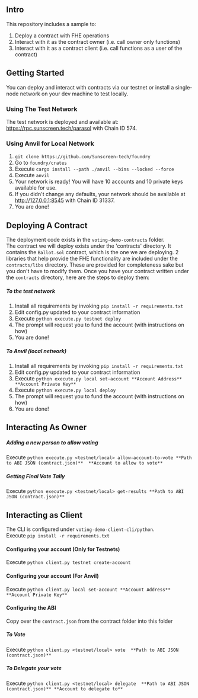 ## Intro

This repository includes a sample to:
1. Deploy a contract with FHE operations
2. Interact with it as the contract owner (i.e. call owner only functions)
3. Interact with it as a contract client (i.e. call functions as a user of the contract)

## Getting Started
You can deploy and interact with contracts via our testnet or install a single-node network on your dev machine to test locally.
### Using The Test Network
The test network is deployed and available at: https://rpc.sunscreen.tech/parasol with Chain ID 574.
### Using Anvil for Local Network
1. `git clone https://github.com/Sunscreen-tech/foundry`
2. Go to `foundry/crates`
3. Execute `cargo install --path ./anvil --bins --locked --force`
4. Execute `anvil`
5. Your network is ready! You will have 10 accounts and 10 private keys available for use.
6. If you didn't change any defaults, your network should be available at http://127.0.0.1:8545 with Chain ID 31337.
7. You are done!

## Deploying A Contract
The deployment code exists in the `voting-demo-contracts` folder. <br/>
The contract we will deploy exists under the 'contracts' directory. It contains the `Ballot.sol` contract, which is the one we are deploying. 2 libraries that help provide the FHE functionality are included under the `contracts/libs` directory. These are provided for completeness sake but you don't have to modify them.
Once you have your contract written under the `contracts` directory, here are the steps to deploy them:
##### To the test network
1. Install all requirements by invoking `pip install -r requirements.txt`
2. Edit config.py updated to your contract information
3. Execute `python execute.py testnet deploy`
4. The prompt will request you to fund the account (with instructions on how)
5. You are done!
##### To Anvil (local network)
1. Install all requirements by invoking `pip install -r requirements.txt`
2. Edit config.py updated to your contract information
3. Execute `python execute.py local set-account **Account Address** **Account Private Key**`
4. Execute `python execute.py local deploy`
5. The prompt will request you to fund the account (with instructions on how)
6. You are done!


## Interacting As Owner
##### Adding a new person to allow voting
Execute `python execute.py <testnet/local> allow-account-to-vote **Path to ABI JSON (contract.json)**  **Account to allow to vote**`
##### Getting Final Vote Tally
Execute `python execute.py <testnet/local> get-results **Path to ABI JSON (contract.json)**`


## Interacting as Client
The CLI is configured under `voting-demo-client-cli/python`. <br/>
Execute `pip install -r requirements.txt`
#### Configuring your account (Only for Testnets)
Execute `python client.py testnet create-account`
#### Configuring your account (For Anvil)
Execute `python client.py local set-account **Account Address** **Account Private Key**`


#### Configuring the ABI
Copy over the `contract.json` from the contract folder into this folder

##### To Vote
Execute `python client.py <testnet/local> vote  **Path to ABI JSON (contract.json)**`

##### To Delegate your vote
Execute `python client.py <testnet/local> delegate  **Path to ABI JSON (contract.json)** **Account to delegate to**`
